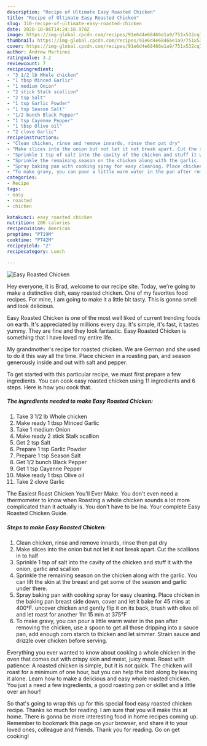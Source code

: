 ```yaml
---
description: "Recipe of Ultimate Easy Roasted Chicken"
title: "Recipe of Ultimate Easy Roasted Chicken"
slug: 310-recipe-of-ultimate-easy-roasted-chicken
date: 2020-10-06T14:24:18.978Z
image: https://img-global.cpcdn.com/recipes/91e6d4e68466e1a9/751x532cq70/easy-roasted-chicken-recipe-main-photo.jpg
thumbnail: https://img-global.cpcdn.com/recipes/91e6d4e68466e1a9/751x532cq70/easy-roasted-chicken-recipe-main-photo.jpg
cover: https://img-global.cpcdn.com/recipes/91e6d4e68466e1a9/751x532cq70/easy-roasted-chicken-recipe-main-photo.jpg
author: Andrew Martinez
ratingvalue: 3.2
reviewcount: 7
recipeingredient:
- "3 1/2 lb Whole chicken"
- "1 tbsp Minced Garlic"
- "1 medium Onion"
- "2 stick Stalk scallion"
- "2 tsp Salt"
- "1 tsp Garlic Powder"
- "1 tsp Season Salt"
- "1/2 bunch Black Pepper"
- "1 tsp Cayenne Pepper"
- "1 tbsp Olive oil"
- "2 clove Garlic"
recipeinstructions:
- "Clean chicken, rinse and remove innards, rinse then pat dry"
- "Make slices into the onion but not let it not break apart. Cut the scallions in to half"
- "Sprinkle 1 tsp of salt into the cavity of the chicken and stuff it with the onion, garlic and scallion"
- "Sprinkle the remaining season on the chicken along with the garlic. You can lift the skin at the breast and get some of the season and garlic under there."
- "Spray baking pan with cooking spray for easy cleaning. Place chicken in the baking pan breast side down, cover and let it bake for 45 mins at 400°F. uncover chicken and gently flip it on its back, brush with olive oil and let roast for another 1hr 15 min at 375°F"
- "To make gravy, you can pour a little warm water in the pan after removing the chicken, use a spoon to get all those dripping into a sauce pan, add enough corn starch to thicken and let simmer. Strain sauce and drizzle over chicken before serving."
categories:
- Recipe
tags:
- easy
- roasted
- chicken

katakunci: easy roasted chicken 
nutrition: 206 calories
recipecuisine: American
preptime: "PT19M"
cooktime: "PT42M"
recipeyield: "2"
recipecategory: Lunch

---
```



![Easy Roasted Chicken](https://img-global.cpcdn.com/recipes/91e6d4e68466e1a9/751x532cq70/easy-roasted-chicken-recipe-main-photo.jpg)

Hey everyone, it is Brad, welcome to our recipe site. Today, we're going to make a distinctive dish, easy roasted chicken. One of my favorites food recipes. For mine, I am going to make it a little bit tasty. This is gonna smell and look delicious.

Easy Roasted Chicken is one of the most well liked of current trending foods on earth. It's appreciated by millions every day. It's simple, it's fast, it tastes yummy. They are fine and they look fantastic. Easy Roasted Chicken is something that I have loved my entire life.

My grandmother&#39;s recipe for roasted chicken. We are German and she used to do it this way all the time. Place chicken in a roasting pan, and season generously inside and out with salt and pepper.


To get started with this particular recipe, we must first prepare a few ingredients. You can cook easy roasted chicken using 11 ingredients and 6 steps. Here is how you cook that.

<!--inarticleads1-->

##### The ingredients needed to make Easy Roasted Chicken:

1. Take 3 1/2 lb Whole chicken
1. Make ready 1 tbsp Minced Garlic
1. Take 1 medium Onion
1. Make ready 2 stick Stalk scallion
1. Get 2 tsp Salt
1. Prepare 1 tsp Garlic Powder
1. Prepare 1 tsp Season Salt
1. Get 1/2 bunch Black Pepper
1. Get 1 tsp Cayenne Pepper
1. Make ready 1 tbsp Olive oil
1. Take 2 clove Garlic


The Easiest Roast Chicken You&#39;ll Ever Make. You don&#39;t even need a thermometer to know when Roasting a whole chicken sounds a lot more complicated than it actually is. You don&#39;t have to be Ina. Your complete Easy Roasted Chicken Guide. 

<!--inarticleads2-->

##### Steps to make Easy Roasted Chicken:

1. Clean chicken, rinse and remove innards, rinse then pat dry
1. Make slices into the onion but not let it not break apart. Cut the scallions in to half
1. Sprinkle 1 tsp of salt into the cavity of the chicken and stuff it with the onion, garlic and scallion
1. Sprinkle the remaining season on the chicken along with the garlic. You can lift the skin at the breast and get some of the season and garlic under there.
1. Spray baking pan with cooking spray for easy cleaning. Place chicken in the baking pan breast side down, cover and let it bake for 45 mins at 400°F. uncover chicken and gently flip it on its back, brush with olive oil and let roast for another 1hr 15 min at 375°F
1. To make gravy, you can pour a little warm water in the pan after removing the chicken, use a spoon to get all those dripping into a sauce pan, add enough corn starch to thicken and let simmer. Strain sauce and drizzle over chicken before serving.


Everything you ever wanted to know about cooking a whole chicken in the oven that comes out with crispy skin and moist, juicy meat. Roast with patience: A roasted chicken is simple, but it is not quick. The chicken will roast for a minimum of one hour, but you can help the bird along by leaving it alone. Learn how to make a delicious and easy whole roasted chicken. You just a need a few ingredients, a good roasting pan or skillet and a little over an hour! 

So that's going to wrap this up for this special food easy roasted chicken recipe. Thanks so much for reading. I am sure that you will make this at home. There is gonna be more interesting food in home recipes coming up. Remember to bookmark this page on your browser, and share it to your loved ones, colleague and friends. Thank you for reading. Go on get cooking!
